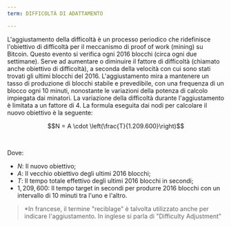 ```yaml
---
term: DIFFICOLTÀ DI ADATTAMENTO

---
```

L'aggiustamento della difficoltà è un processo periodico che ridefinisce l'obiettivo di difficoltà per il meccanismo di proof of work (mining) su Bitcoin. Questo evento si verifica ogni 2016 blocchi (circa ogni due settimane). Serve ad aumentare o diminuire il fattore di difficoltà (chiamato anche obiettivo di difficoltà), a seconda della velocità con cui sono stati trovati gli ultimi blocchi del 2016. L'aggiustamento mira a mantenere un tasso di produzione di blocchi stabile e prevedibile, con una frequenza di un blocco ogni 10 minuti, nonostante le variazioni della potenza di calcolo impiegata dai minatori. La variazione della difficoltà durante l'aggiustamento è limitata a un fattore di 4. La formula eseguita dai nodi per calcolare il nuovo obiettivo è la seguente:

$$N = A \cdot \left(\frac{T}{1.209.600}\right)$$

&nbsp;

Dove:


- $N$: Il nuovo obiettivo;
- $A$: Il vecchio obiettivo degli ultimi 2016 blocchi;
- $T$: Il tempo totale effettivo degli ultimi 2016 blocchi in secondi;
- $1,209,600$: Il tempo target in secondi per produrre 2016 blocchi con un intervallo di 10 minuti tra l'uno e l'altro.

> *In francese, il termine "reciblage" è talvolta utilizzato anche per indicare l'aggiustamento. In inglese si parla di "Difficulty Adjustment"